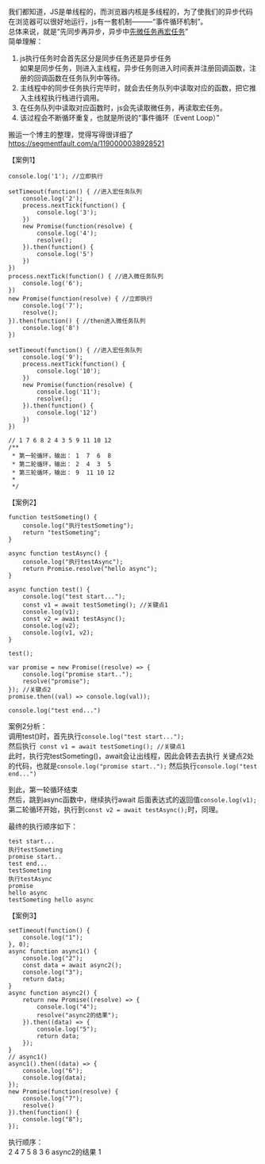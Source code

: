 我们都知道，JS是单线程的，而浏览器内核是多线程的，为了使我们的异步代码在浏览器可以很好地运行，js有一套机制———“事件循环机制”。    
总体来说，就是“先同步再异步，异步中[先微任务再宏任务](https://github.com/zyy782/yuanyuan.github.io/blob/main/Promise/08js%E5%AE%8F%E9%98%9F%E5%88%97%E4%B8%8E%E5%BE%AE%E9%98%9F%E5%88%97.md)”     
简单理解：   
1. js执行任务时会首先区分是同步任务还是异步任务   
   如果是同步任务，则进入主线程，异步任务则进入时间表并注册回调函数，注册的回调函数在任务队列中等待。
2. 主线程中的同步任务执行完毕时，就会去任务队列中读取对应的函数，把它推入主线程执行栈进行调用。
3. 在任务队列中读取对应函数时，js会先读取微任务，再读取宏任务。
4. 该过程会不断循环重复，也就是所说的“事件循环（Event Loop）”


搬运一个博主的整理，觉得写得很详细了    
https://segmentfault.com/a/1190000038928521     



【案例1】
```
console.log('1'); //立即执行

setTimeout(function() { //进入宏任务队列
    console.log('2');
    process.nextTick(function() {
        console.log('3');
    })
    new Promise(function(resolve) {
        console.log('4');
        resolve();
    }).then(function() {
        console.log('5')
    })
})
process.nextTick(function() { //进入微任务队列
    console.log('6');
})
new Promise(function(resolve) { //立即执行
    console.log('7');
    resolve();
}).then(function() { //then进入微任务队列
    console.log('8')
})

setTimeout(function() { //进入宏任务队列
    console.log('9');
    process.nextTick(function() {
        console.log('10');
    })
    new Promise(function(resolve) {
        console.log('11');
        resolve();
    }).then(function() {
        console.log('12')
    })
})

// 1 7 6 8 2 4 3 5 9 11 10 12
/**
 * 第一轮循环，输出： 1  7  6  8
 * 第二轮循环，输出： 2  4  3  5
 * 第三轮循环，输出： 9  11 10 12
 *     
 */
```

【案例2】
```
function testSometing() {
    console.log("执行testSometing");
    return "testSometing";
}

async function testAsync() {
    console.log("执行testAsync");
    return Promise.resolve("hello async");
}

async function test() {
    console.log("test start...");
    const v1 = await testSometing(); //关键点1
    console.log(v1);
    const v2 = await testAsync();
    console.log(v2);
    console.log(v1, v2);
}

test();

var promise = new Promise((resolve) => {
    console.log("promise start..");
    resolve("promise");
}); //关键点2
promise.then((val) => console.log(val));

console.log("test end...")
```
案例2分析：    
调用test()时，首先执行```console.log("test start...");```    
然后执行``` const v1 = await testSometing(); //关键点1```    
此时，执行完testSometing()，await会让出线程，因此会转去去执行 关键点2处的代码，也就是```console.log("promise start..");```
然后执行```console.log("test end...")```    

到此，第一轮循环结束   
然后，跳到async函数中，继续执行await 后面表达式的返回值```console.log(v1);```    第二轮循环开始，执行到```const v2 = await testAsync();```时，同理。    

最终的执行顺序如下：    
```
test start...
执行testSometing
promise start..
test end...
testSometing
执行testAsync
promise
hello async
testSometing hello async
```


【案例3】
```
setTimeout(function() {
    console.log("1");
}, 0);
async function async1() {
    console.log("2");
    const data = await async2();
    console.log("3");
    return data;
}
async function async2() {
    return new Promise((resolve) => {
        console.log("4");
        resolve("async2的结果");
    }).then((data) => {
        console.log("5");
        return data;
    });
}
// async1()
async1().then((data) => {
    console.log("6");
    console.log(data);
});
new Promise(function(resolve) {
    console.log("7");
    resolve()
}).then(function() {
    console.log("8");
});
```
执行顺序：   
2  4 7 5 8 3 6 async2的结果 1






 
